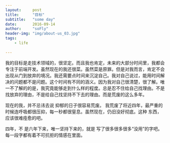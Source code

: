 ```yaml
---
layout:     post
title:      "目标"
subtitle:   "some day"
date:       2016-09-14
author:     "soFly"
header-img: "img/about-us_03.jpg"
tags:
    - life
   
---
```


我的目标是走技术领域的，很坚定。而且我也肯定，未来的大部分时间里，我都会专注于前端开发。虽然现在的我还很菜。虽然菜是原罪。但是对我而言，肯定不会出现从门到放弃的境况。我还需要点时间来沉淀自己。我对自己说过，能用时间解决的问题都不是问题。这个时间有不同的涵义。因为我对自己很清楚，很了解。唯一不了解的的是，我究竟能够走到什么样的程度。总是忍不住给自己找理由。不是找放弃的理由，不是给自己找坚持不下去的理由。而是荒废的这么多年。

现在的我，并不忌讳去说 抑郁的日子很容易荒废。
我荒废了将近四年，最严重的时候连呼吸都很压抑，每一秒都很窒息。虽然现在，仍旧没好彻底。这种
东西，应该很难痊愈的吧。

四年，不 是六年下来，唯一坚持下来的，就是 写了很多很多很多“没用”的字吧。每一段字都有着不可抗拒的情感在里面。












